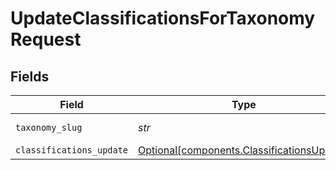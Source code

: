 # UpdateClassificationsForTaxonomyRequest


## Fields

| Field                                                                                          | Type                                                                                           | Required                                                                                       | Description                                                                                    |
| ---------------------------------------------------------------------------------------------- | ---------------------------------------------------------------------------------------------- | ---------------------------------------------------------------------------------------------- | ---------------------------------------------------------------------------------------------- |
| `taxonomy_slug`                                                                                | *str*                                                                                          | :heavy_check_mark:                                                                             | Taxonomy slug                                                                                  |
| `classifications_update`                                                                       | [Optional[components.ClassificationsUpdate]](../../models/components/classificationsupdate.md) | :heavy_minus_sign:                                                                             | N/A                                                                                            |